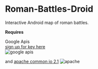 Roman-Battles-Droid
===================

Interactive Android map of roman battles.

**Requires**  

Google Apis  
	[sign up for key here](https://developers.google.com/android/maps-api-signup)  
	![google apis](http://i.imgur.com/9JBUG.png)
	
	
and [apache common io 2.1](http://archive.apache.org/dist/commons/io/)
	![apache](http://i.imgur.com/JsO40.png)
	
